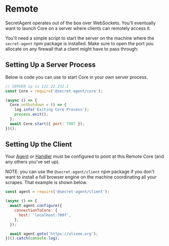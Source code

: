 # Remote

SecretAgent operates out of the box over WebSockets. You'll eventually want to launch Core on a server where clients can remotely access it.

You'll need a simple script to start the server on the machine where the `secret-agent` npm package is installed. Make sure to open the port you allocate on any firewall that a client might have to pass through:

## Setting Up a Server Process

Below is code you can use to start Core in your own server process.

```javascript
// SERVER ip is 122.22.232.1
const Core = require('@secret-agent/core');

(async () => {
  Core.onShutdown = () => {
    log.info('Exiting Core Process');
    process.exit();
  };
  await Core.start({ port: 7007 });
})();
```

## Setting Up the Client

Your [Agent](../basic-interfaces/agent) or [Handler](../basic-interfaces/handler) must be configured to point at this Remote Core (and any others you've set up).

NOTE: you can use the `@secret-agent/client` npm package if you don't want to install a full browser engine on the machine coordinating all your scrapes. That example is shown below.

```javascript
const agent = require('@secret-agent/client');

(async () => {
  await agent.configure({
    connectionToCore: {
      host: 'localhost:7007',
    },
  });

  await agent.goto('https://ulixee.org');
})().catch(console.log);
```
